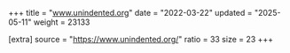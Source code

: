 +++
title = "www.unindented.org"
date = "2022-03-22"
updated = "2025-05-11"
weight = 23133

[extra]
source = "https://www.unindented.org/"
ratio = 33
size = 23
+++
